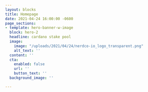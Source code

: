 ```yaml
---
layout: blocks
title: Homepage
date: 2021-04-24 16:00:00 -0600
page_sections:
- template: hero-banner-w-image
  block: hero-2
  headline: cardano stake pool
  image:
    image: "/uploads/2021/04/24/nerdco-io_logo_transparent.png"
    alt_text: ''
  content: ''
  cta:
    enabled: false
    url: ''
    button_text: ''
  background_image: ''

---
```

